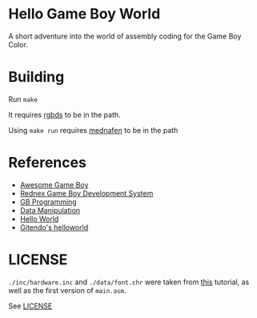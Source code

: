 # Hello Game Boy World

A short adventure into the world of assembly coding for the Game Boy Color.

# Building

Run `make`

It requires [rgbds](https://rednex.github.io/rgbds/) to be in the path.

Using `make run` requires [mednafen](https://mednafen.github.io/) to be in the
path

# References

- [Awesome Game Boy](https://github.com/gbdev/awesome-gbdev#software-development)
- [Rednex Game Boy Development System](https://rednex.github.io/rgbds/)
- [GB Programming](https://glitchcity.info/wiki/GB_Programming)
- [Data Manipulation](https://eldred.fr/gb-asm-tutorial/data_manip.html)
- [Hello World](https://eldred.fr/gb-asm-tutorial/hello-world.html)
- [Gitendo's helloworld](https://github.com/gitendo/helloworld)

# LICENSE

`./inc/hardware.inc` and `./data/font.chr` were taken from
[this](https://eldred.fr/gb-asm-tutorial/hello-world.html)
tutorial, as well as the first version of `main.asm`.

See [LICENSE](LICENSE)
